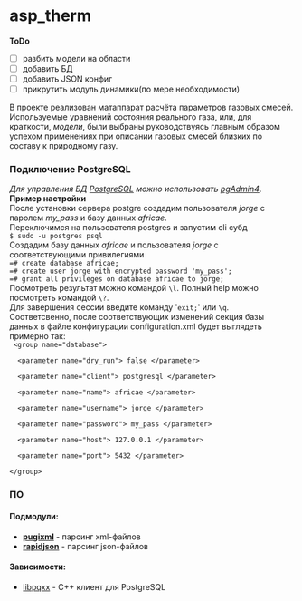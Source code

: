 # asp_therm

**ToDo**

- [ ] разбить модели на области
- [ ] добавить БД
- [ ] добавить JSON конфиг
- [ ] прикрутить модуль динамики(по мере необходимости)

В проекте реализован матаппарат расчёта параметров газовых смесей. Используемые уравнений состояния реального газа, или, для краткости, *модели*, были выбраны руководствуясь главным образом успехом применениях при описании газовых смесей близких по составу к природному газу.

### Подключение PostgreSQL

*Для управления БД [PostgreSQL](https://www.postgresql.org) можно использовать [pgAdmin4](https://www.pgadmin.org)*.  
**Пример настройки**   
После установки сервера postgre создадим пользователя *jorge* с паролем *my_pass* и базу данных *africae*.   
Переключимся на пользователя postgres и запустим cli субд   
`$ sudo -u postgres psql`   
Создадим базу данных *africae* и пользователя *jorge* с соответствующими привилегиями   
`=# create database africae;`  
`=# create user jorge with encrypted password 'my_pass';`   
`=# grant all privileges on database africae to jorge;`   
Посмотреть результат можно командой `\l`. Полный help можно посмотреть командой `\?`.   
Для завершения сессии введите команду '`exit;`' или `\q`.     
Соответсвенно, после соответствующих изменений секция базы данных в файле конфигурации configuration.xml будет выглядеть примерно так:    
<code>
\<group name="database">    
&nbsp;&nbsp;\<parameter name="dry\_run"> false \</parameter>    
&nbsp;&nbsp;\<parameter name="client"> postgresql \</parameter>    
&nbsp;&nbsp;\<parameter name="name"> africae \</parameter>    
&nbsp;&nbsp;\<parameter name="username"> jorge \</parameter>    
&nbsp;&nbsp;\<parameter name="password"> my\_pass \</parameter>     
&nbsp;&nbsp;\<parameter name="host"> 127.0.0.1 \</parameter>    
&nbsp;&nbsp;\<parameter name="port"> 5432 \</parameter>    
\</group> 
 </code>



### ПО
#### Подмодули:

- [**pugixml**](https://github.com/zeux/pugixml) - парсинг xml-файлов
- [**rapidjson**](https://github.com/Tencent/rapidjson) - парсинг json-файлов

#### Зависимости:

- [libpqxx](http://pqxx.org/development/libpqxx/) - С++ клиент для PostgreSQL

